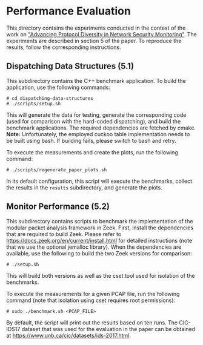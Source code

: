 # Performance Evaluation

This directory contains the experiments conducted in the context of the work on ["Advancing Protocol Diversity in Network Security Monitoring"](https://arxiv.org/abs/2106.12454). The experiments are described in section 5 of the paper. To reproduce the results, follow the corresponding instructions.


## Dispatching Data Structures  (5.1)

This subdirectory contains the C++ benchmark application. To build the application, use the following commands:

	# cd dispatching-data-structures
	# ./scripts/setup.sh

This will generate the data for testing, generate the corresponding code (used for comparison with the hard-coded dispatching), and build the benchmark applications. The required dependencies are fetched by cmake.
**Note:** Unfortunately, the employed cuckoo table implementation needs to be built using bash. If building fails, please switch to bash and retry.

To execute the measurements and create the plots, run the following command:

	# ./scripts/regenerate_paper_plots.sh

In its default configuration, this script will execute the benchmarks, collect the results in the `results` subdirectory, and generate the plots.


## Monitor Performance (5.2)

This subdirectory contains scripts to benchmark the implementation of the modular packet analysis framework in Zeek. First, install the dependencies that are required to build Zeek. Please refer to https://docs.zeek.org/en/current/install.html for detailed instructions (note that we use the optional jemalloc library). When the dependencies are available, use the following to build the two Zeek versions for comparison:

	# ./setup.sh

This will build both versions as well as the cset tool used for isolation of the benchmarks.

To execute the measurements for a given PCAP file, run the following command (note that isolation using cset requires root permissions):

	# sudo ./benchmark.sh <PCAP_FILE>

By default, the script will print out the results based on ten runs. The CIC-IDS17 dataset that was used for the evaluation in the paper can be obtained at https://www.unb.ca/cic/datasets/ids-2017.html.
